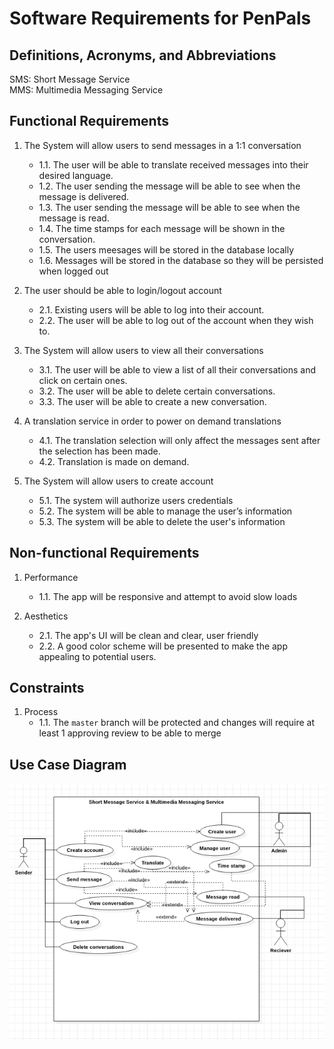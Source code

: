 # Software Requirements for PenPals

## Definitions, Acronyms, and Abbreviations
SMS: Short Message Service \
MMS: Multimedia Messaging Service


## Functional Requirements
1. The System will allow users to send messages in a 1:1 conversation
   * 1.1. The user will be able to translate received messages into their desired language.
   * 1.2. The user sending the message will be able to see when the message is delivered.
   * 1.3. The user sending the message will be able to see when the message is read.
   * 1.4. The time stamps for each message will be shown in the conversation.
   * 1.5. The users meesages will be stored in the database locally
   * 1.6. Messages will be stored in the database so they will be persisted when logged out
   
2. The user should be able to login/logout account
   * 2.1. Existing users will be able to log into their account.
   * 2.2. The user will be able to log out of the account when they wish to.
   
3. The System will allow users to view all their conversations
   * 3.1. The user will be able to view a list of all their conversations and click on certain ones.
   * 3.2. The user will be able to delete certain conversations.
   * 3.3. The user will be able to create a new conversation.
   
4. A translation service in order to power on demand translations
   * 4.1. The translation selection will only affect the messages sent after the selection has been made.
   * 4.2. Translation is made on demand.  
   
5. The System will allow users to create account
	* 5.1. The system will authorize users credentials
	* 5.2. The system will be able to manage the user’s information
	* 5.3. The system will be able to delete the user's information


## Non-functional Requirements
1. Performance
   * 1.1. The app will be responsive and attempt to avoid slow loads
   
2. Aesthetics
   * 2.1. The app's UI will be clean and clear, user friendly
   * 2.2. A good color scheme will be presented to make the app appealing to potential users.

## Constraints
1. Process
   * 1.1. The `master` branch will be protected and changes will require at least 1 approving review to be able to merge

## Use Case Diagram
![The Use Case Diagram](use-case.png)
